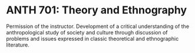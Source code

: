 # ANTH 701: Theory and Ethnography

Permission of the instructor. Development of a critical understanding of the anthropological study of society and culture through discussion of problems and issues expressed in classic theoretical and ethnographic literature.